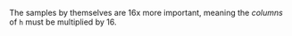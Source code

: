 

The samples by themselves are 16x more important, meaning the *columns* of `h`
must be multiplied by 16.



